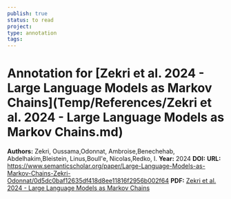 ```yaml
---
publish: true
status: to read
project:
type: annotation
tags:
---
```

# Annotation for [Zekri et al. 2024 - Large Language Models as Markov Chains](Temp/References/Zekri et al. 2024 - Large Language Models as Markov Chains.md)

**Authors:** Zekri, Oussama,Odonnat, Ambroise,Benechehab, Abdelhakim,Bleistein, Linus,Boull'e, Nicolas,Redko, I.
**Year:** 2024
**DOI:** 
**URL:** https://www.semanticscholar.org/paper/Large-Language-Models-as-Markov-Chains-Zekri-Odonnat/0d5dc0baf12635df418d8ee11816f2956b002f64
**PDF:** [Zekri et al. 2024 - Large Language Models as Markov Chains](Papers/PDFs/Zekri%20et%20al.%202024%20-%20Large%20Language%20Models%20as%20Markov%20Chains.pdf)
